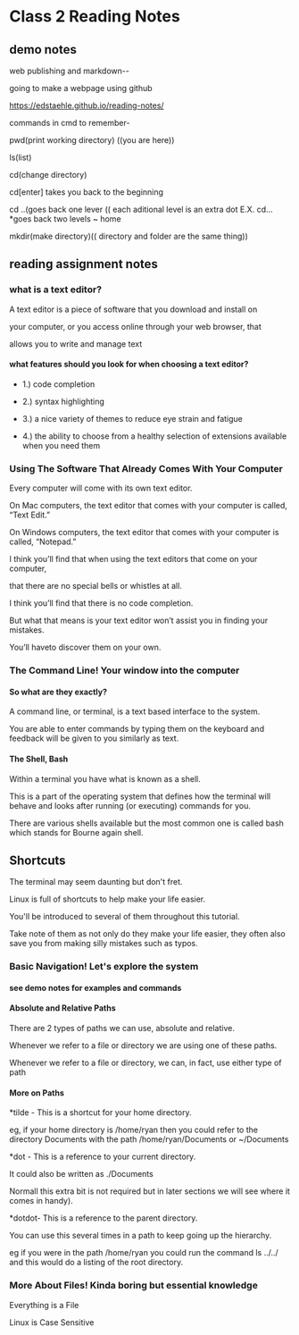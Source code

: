 # Class 2 Reading Notes

## demo notes

web publishing and markdown--

going to make a webpage using github

<https://edstaehle.github.io/reading-notes/>

commands in cmd to remember-

pwd(print working directory) ((you are here))

ls(list)

cd(change directory)

cd[enter] takes you back to the beginning

cd ..(goes back one lever (( each aditional level is an extra dot E.X. cd... *goes back two levels
~ home

mkdir(make directory)(( directory and folder are the same thing))

## reading assignment notes

### what is a text editor?

 A text editor is a piece of software that you download and install on

your computer, or you access online through your web browser, that

allows you to write and manage text

#### what features should you look for when choosing a text editor?

* 1.) code completion

* 2.) syntax highlighting

* 3.) a nice variety of themes to reduce eye strain and fatigue

* 4.) the ability to choose from a healthy selection of extensions available when you need them

### Using The Software That Already Comes With Your Computer

Every computer will come with its own text editor.

On Mac computers, the text editor that comes with your computer is called, “Text Edit.”

On Windows computers, the text editor that comes with your computer is called, “Notepad.”

I think you’ll find that when using the text editors that come on your computer,

that there are no special bells or whistles at all.

I think you’ll find that there is no code completion.

But what that means is your text editor won’t assist you in finding your mistakes.

You’ll haveto discover them on your own.

### The Command Line! Your window into the computer

#### So what are they exactly?

A command line, or terminal, is a text based interface to the system.

You are able to enter commands by typing them on the keyboard and feedback will be given to you similarly as text.

#### The Shell, Bash

Within a terminal you have what is known as a shell.

This is a part of the operating system that defines how the terminal will behave and looks after running (or executing) commands for you.

There are various shells available but the most common one is called bash which stands for Bourne again shell.

## **Shortcuts**

The terminal may seem daunting but don't fret.

Linux is full of shortcuts to help make your life easier.

You'll be introduced to several of them throughout this tutorial.

Take note of them as not only do they make your life easier, they often also save you from making silly mistakes such as typos.

### Basic Navigation! Let's explore the system

#### see demo notes for examples and commands

#### Absolute and Relative Paths

There are 2 types of paths we can use, absolute and relative.

Whenever we refer to a file or directory we are using one of these paths.

Whenever we refer to a file or directory, we can, in fact, use either type of path

#### More on Paths

*tilde - This is a shortcut for your home directory.

eg, if your home directory is /home/ryan then you could refer to the directory Documents with the path /home/ryan/Documents or ~/Documents

*dot - This is a reference to your current directory.

It could also be written as ./Documents

Normall this extra bit is not required but in later sections we will see where it comes in handy).

*dotdot- This is a reference to the parent directory.

You can use this several times in a path to keep going up the hierarchy.

eg if you were in the path /home/ryan you could run the command ls ../../ and this would do a listing of the root directory.

### More About Files! Kinda boring but essential knowledge

Everything is a File

Linux is Case Sensitive
